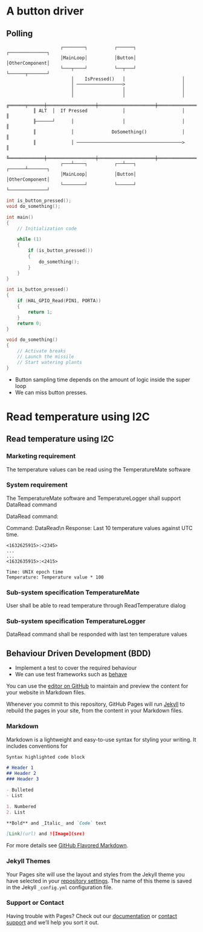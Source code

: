 # A button driver

## Polling

```
                    ┌────────┐          ┌──────┐          ┌──────────────┐          
                    │MainLoop│          │Button│          │OtherComponent│          
                    └───┬────┘          └──┬───┘          └──────┬───────┘          
                        │    IsPressed()   │                     │                  
                        │ ─────────────────>                     │                  
                        │                  │                     │                  
                        │                  │                     │                  
          ╔══════╤══════╪══════════════════╪═════════════════════╪═════════════════╗
          ║ ALT  │  If Pressed             │                     │                 ║
          ╟──────┘      │                  │                     │                 ║
          ║             │              DoSomething()             │                 ║
          ║             │ ───────────────────────────────────────>                 ║
          ╚═════════════╪══════════════════╪═════════════════════╪═════════════════╝
                    ┌───┴────┐          ┌──┴───┐          ┌──────┴───────┐          
                    │MainLoop│          │Button│          │OtherComponent│          
                    └────────┘          └──────┘          └──────────────┘          
```

```c
int is_button_pressed();
void do_something();

int main()
{
    // Initialization code

    while (1)
    {
        if (is_button_pressed())
        {
            do_something();
        }
    }
}

int is_button_pressed()
{
    if (HAL_GPIO_Read(PIN1, PORTA))
    {
        return 1;
    }
    return 0;
}

void do_something()
{
    // Activate breaks
    // Launch the missile
    // Start watering plants
}
```

- Button sampling time depends on the amount of logic inside the super loop
- We can miss button presses.


# Read temperature using I2C

## Read temperature using I2C

### Marketing requirement

The temperature values can be read using the TemperatureMate software

### System requirement

The TemperatureMate software and TemperatureLogger shall support DataRead command

DataRead command:

Command: DataRead\n
Response: Last 10 temperature values against UTC time.

```
<1632625915>:<2345>
...
...
<1632635915>:<2415>

Time: UNIX epoch time
Temperature: Temperature value * 100
```

### Sub-system specification TemperatureMate

User shall be able to read temperature through ReadTemperature dialog

### Sub-system specification TemperatureLogger

DataRead command shall be responded with last ten temperature values

## Behaviour Driven Development (BDD)

- Implement a test to cover the required behaviour
- We can use test frameworks such as [behave](https://behave.readthedocs.io/en/stable/)



You can use the [editor on GitHub](https://github.com/pradeepa-s/pradeepa-s.github.io/edit/main/index.md) to maintain and preview the content for your website in Markdown files.

Whenever you commit to this repository, GitHub Pages will run [Jekyll](https://jekyllrb.com/) to rebuild the pages in your site, from the content in your Markdown files.

### Markdown

Markdown is a lightweight and easy-to-use syntax for styling your writing. It includes conventions for

```markdown
Syntax highlighted code block

# Header 1
## Header 2
### Header 3

- Bulleted
- List

1. Numbered
2. List

**Bold** and _Italic_ and `Code` text

[Link](url) and ![Image](src)
```

For more details see [GitHub Flavored Markdown](https://guides.github.com/features/mastering-markdown/).

### Jekyll Themes

Your Pages site will use the layout and styles from the Jekyll theme you have selected in your [repository settings](https://github.com/pradeepa-s/pradeepa-s.github.io/settings/pages). The name of this theme is saved in the Jekyll `_config.yml` configuration file.

### Support or Contact

Having trouble with Pages? Check out our [documentation](https://docs.github.com/categories/github-pages-basics/) or [contact support](https://support.github.com/contact) and we’ll help you sort it out.
